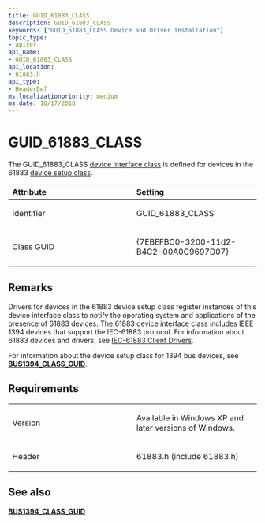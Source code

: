```yaml
---
title: GUID_61883_CLASS
description: GUID_61883_CLASS
keywords: ["GUID_61883_CLASS Device and Driver Installation"]
topic_type:
- apiref
api_name:
- GUID_61883_CLASS
api_location:
- 61883.h
api_type:
- HeaderDef
ms.localizationpriority: medium
ms.date: 10/17/2018
---
```


# GUID_61883_CLASS


The GUID_61883_CLASS [device interface class](./overview-of-device-interface-classes.md) is defined for devices in the 61883 [device setup class](./overview-of-device-setup-classes.md).

<table>
<colgroup>
<col width="50%" />
<col width="50%" />
</colgroup>
<thead>
<tr class="header">
<th align="left">Attribute</th>
<th align="left">Setting</th>
</tr>
</thead>
<tbody>
<tr class="odd">
<td align="left"><p>Identifier</p></td>
<td align="left"><p>GUID_61883_CLASS</p></td>
</tr>
<tr class="even">
<td align="left"><p>Class GUID</p></td>
<td align="left"><p>{7EBEFBC0-3200-11d2-B4C2-00A0C9697D07}</p></td>
</tr>
</tbody>
</table>

 

Remarks
-------

Drivers for devices in the 61883 device setup class register instances of this device interface class to notify the operating system and applications of the presence of 61883 devices. The 61883 device interface class includes IEEE 1394 devices that support the IEC-61883 protocol. For information about 61883 devices and drivers, see [IEC-61883 Client Drivers](../ieee/iec-61883-client-drivers.md).

For information about the device setup class for 1394 bus devices, see [**BUS1394_CLASS_GUID**](bus1394-class-guid.md).

Requirements
------------

<table>
<colgroup>
<col width="50%" />
<col width="50%" />
</colgroup>
<tbody>
<tr class="odd">
<td align="left"><p>Version</p></td>
<td align="left"><p>Available in Windows XP and later versions of Windows.</p></td>
</tr>
<tr class="even">
<td align="left"><p>Header</p></td>
<td align="left">61883.h (include 61883.h)</td>
</tr>
</tbody>
</table>

## See also


[**BUS1394_CLASS_GUID**](bus1394-class-guid.md)

 

